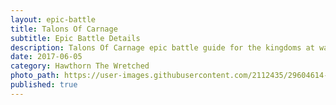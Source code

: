 ```yaml
---
layout: epic-battle
title: Talons Of Carnage
subtitle: Epic Battle Details
description: Talons Of Carnage epic battle guide for the kingdoms at war game
date: 2017-06-05
category: Hawthorn The Wretched
photo_path: https://user-images.githubusercontent.com/2112435/29604614-4728f200-87a5-11e7-9739-68e51a340978.png
published: true
---
```

